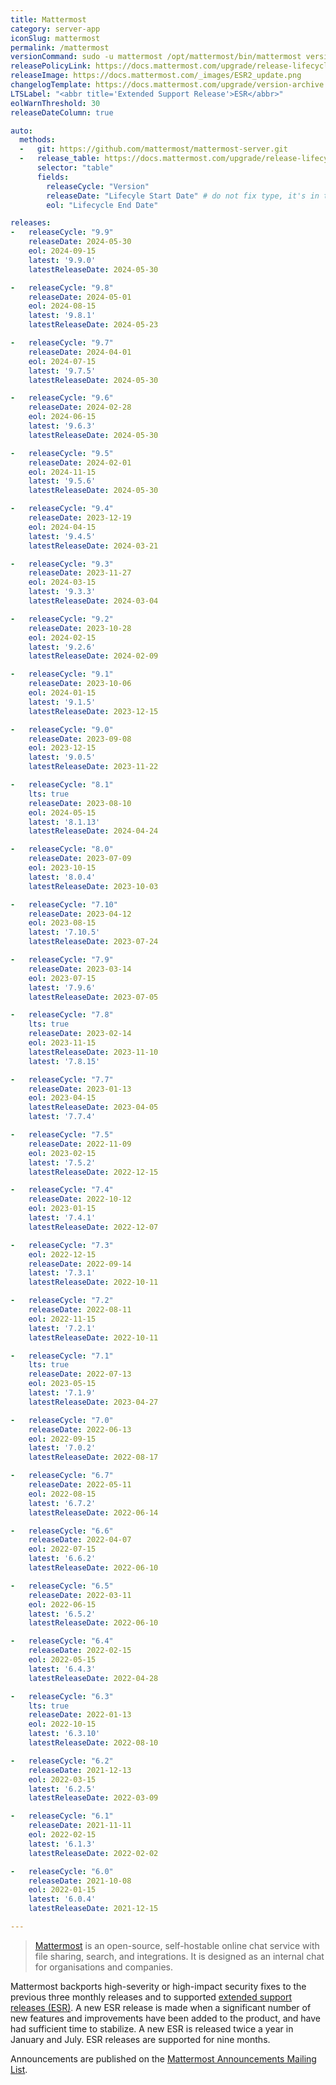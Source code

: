 ```yaml
---
title: Mattermost
category: server-app
iconSlug: mattermost
permalink: /mattermost
versionCommand: sudo -u mattermost /opt/mattermost/bin/mattermost version
releasePolicyLink: https://docs.mattermost.com/upgrade/release-lifecycle.html
releaseImage: https://docs.mattermost.com/_images/ESR2_update.png
changelogTemplate: https://docs.mattermost.com/upgrade/version-archive.html
LTSLabel: "<abbr title='Extended Support Release'>ESR</abbr>"
eolWarnThreshold: 30
releaseDateColumn: true

auto:
  methods:
  -   git: https://github.com/mattermost/mattermost-server.git
  -   release_table: https://docs.mattermost.com/upgrade/release-lifecycle.html
      selector: "table"
      fields:
        releaseCycle: "Version"
        releaseDate: "Lifecyle Start Date" # do not fix type, it's in the source
        eol: "Lifecycle End Date"

releases:
-   releaseCycle: "9.9"
    releaseDate: 2024-05-30
    eol: 2024-09-15
    latest: '9.9.0'
    latestReleaseDate: 2024-05-30

-   releaseCycle: "9.8"
    releaseDate: 2024-05-01
    eol: 2024-08-15
    latest: '9.8.1'
    latestReleaseDate: 2024-05-23

-   releaseCycle: "9.7"
    releaseDate: 2024-04-01
    eol: 2024-07-15
    latest: '9.7.5'
    latestReleaseDate: 2024-05-30

-   releaseCycle: "9.6"
    releaseDate: 2024-02-28
    eol: 2024-06-15
    latest: '9.6.3'
    latestReleaseDate: 2024-05-30

-   releaseCycle: "9.5"
    releaseDate: 2024-02-01
    eol: 2024-11-15
    latest: '9.5.6'
    latestReleaseDate: 2024-05-30

-   releaseCycle: "9.4"
    releaseDate: 2023-12-19
    eol: 2024-04-15
    latest: '9.4.5'
    latestReleaseDate: 2024-03-21

-   releaseCycle: "9.3"
    releaseDate: 2023-11-27
    eol: 2024-03-15
    latest: '9.3.3'
    latestReleaseDate: 2024-03-04

-   releaseCycle: "9.2"
    releaseDate: 2023-10-28
    eol: 2024-02-15
    latest: '9.2.6'
    latestReleaseDate: 2024-02-09

-   releaseCycle: "9.1"
    releaseDate: 2023-10-06
    eol: 2024-01-15
    latest: '9.1.5'
    latestReleaseDate: 2023-12-15

-   releaseCycle: "9.0"
    releaseDate: 2023-09-08
    eol: 2023-12-15
    latest: '9.0.5'
    latestReleaseDate: 2023-11-22

-   releaseCycle: "8.1"
    lts: true
    releaseDate: 2023-08-10
    eol: 2024-05-15
    latest: '8.1.13'
    latestReleaseDate: 2024-04-24

-   releaseCycle: "8.0"
    releaseDate: 2023-07-09
    eol: 2023-10-15
    latest: '8.0.4'
    latestReleaseDate: 2023-10-03

-   releaseCycle: "7.10"
    releaseDate: 2023-04-12
    eol: 2023-08-15
    latest: '7.10.5'
    latestReleaseDate: 2023-07-24

-   releaseCycle: "7.9"
    releaseDate: 2023-03-14
    eol: 2023-07-15
    latest: '7.9.6'
    latestReleaseDate: 2023-07-05

-   releaseCycle: "7.8"
    lts: true
    releaseDate: 2023-02-14
    eol: 2023-11-15
    latestReleaseDate: 2023-11-10
    latest: '7.8.15'

-   releaseCycle: "7.7"
    releaseDate: 2023-01-13
    eol: 2023-04-15
    latestReleaseDate: 2023-04-05
    latest: '7.7.4'

-   releaseCycle: "7.5"
    releaseDate: 2022-11-09
    eol: 2023-02-15
    latest: '7.5.2'
    latestReleaseDate: 2022-12-15

-   releaseCycle: "7.4"
    releaseDate: 2022-10-12
    eol: 2023-01-15
    latest: '7.4.1'
    latestReleaseDate: 2022-12-07

-   releaseCycle: "7.3"
    eol: 2022-12-15
    releaseDate: 2022-09-14
    latest: '7.3.1'
    latestReleaseDate: 2022-10-11

-   releaseCycle: "7.2"
    releaseDate: 2022-08-11
    eol: 2022-11-15
    latest: '7.2.1'
    latestReleaseDate: 2022-10-11

-   releaseCycle: "7.1"
    lts: true
    releaseDate: 2022-07-13
    eol: 2023-05-15
    latest: '7.1.9'
    latestReleaseDate: 2023-04-27

-   releaseCycle: "7.0"
    releaseDate: 2022-06-13
    eol: 2022-09-15
    latest: '7.0.2'
    latestReleaseDate: 2022-08-17

-   releaseCycle: "6.7"
    releaseDate: 2022-05-11
    eol: 2022-08-15
    latest: '6.7.2'
    latestReleaseDate: 2022-06-14

-   releaseCycle: "6.6"
    releaseDate: 2022-04-07
    eol: 2022-07-15
    latest: '6.6.2'
    latestReleaseDate: 2022-06-10

-   releaseCycle: "6.5"
    releaseDate: 2022-03-11
    eol: 2022-06-15
    latest: '6.5.2'
    latestReleaseDate: 2022-06-10

-   releaseCycle: "6.4"
    releaseDate: 2022-02-15
    eol: 2022-05-15
    latest: '6.4.3'
    latestReleaseDate: 2022-04-28

-   releaseCycle: "6.3"
    lts: true
    releaseDate: 2022-01-13
    eol: 2022-10-15
    latest: '6.3.10'
    latestReleaseDate: 2022-08-10

-   releaseCycle: "6.2"
    releaseDate: 2021-12-13
    eol: 2022-03-15
    latest: '6.2.5'
    latestReleaseDate: 2022-03-09

-   releaseCycle: "6.1"
    releaseDate: 2021-11-11
    eol: 2022-02-15
    latest: '6.1.3'
    latestReleaseDate: 2022-02-02

-   releaseCycle: "6.0"
    releaseDate: 2021-10-08
    eol: 2022-01-15
    latest: '6.0.4'
    latestReleaseDate: 2021-12-15

---
```


> [Mattermost](https://mattermost.com/) is an open-source, self-hostable online chat service with
> file sharing, search, and integrations. It is designed as an internal chat for organisations and
> companies.

Mattermost backports high-severity or high-impact security fixes to the previous three monthly
releases and to supported [extended support releases (ESR)](https://docs.mattermost.com/upgrade/extended-support-release.html).
A new ESR release is made when a significant number of new features and improvements have been added
to the product, and have had sufficient time to stabilize. A new ESR is released twice a year in
January and July. ESR releases are supported for nine months.

Announcements are published on the [Mattermost Announcements Mailing List](https://eepurl.com/dCKn2P).
